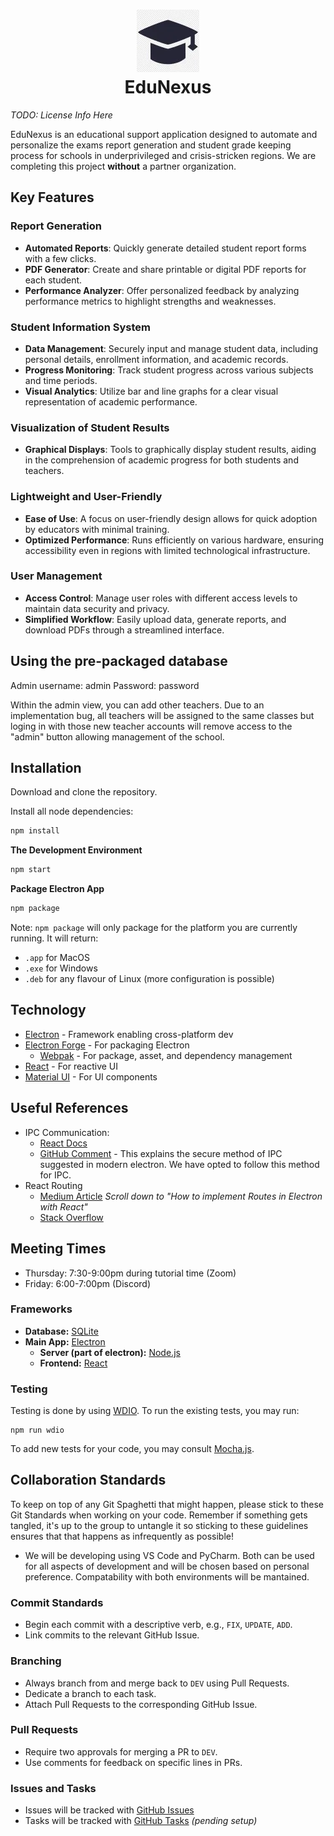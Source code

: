 <h1 align="center">
  <img width="100" height="100" src="pic/logo.webp" alt="EduNexus Logo"><br>
  EduNexus
</h1>

*TODO: License Info Here*

EduNexus is an educational support application designed to automate and personalize the exams report generation and student grade keeping process for schools in underprivileged and crisis-stricken regions. We are completing this project **without** a partner organization.
## Key Features
### Report Generation
- **Automated Reports**: Quickly generate detailed student report forms with a few clicks.
- **PDF Generator**: Create and share printable or digital PDF reports for each student.
- **Performance Analyzer**: Offer personalized feedback by analyzing performance metrics to highlight strengths and weaknesses.

### Student Information System
- **Data Management**: Securely input and manage student data, including personal details, enrollment information, and academic records.
- **Progress Monitoring**: Track student progress across various subjects and time periods.
- **Visual Analytics**: Utilize bar and line graphs for a clear visual representation of academic performance.

### Visualization of Student Results
- **Graphical Displays**: Tools to graphically display student results, aiding in the comprehension of academic progress for both students and teachers.

### Lightweight and User-Friendly
- **Ease of Use**: A focus on user-friendly design allows for quick adoption by educators with minimal training.
- **Optimized Performance**: Runs efficiently on various hardware, ensuring accessibility even in regions with limited technological infrastructure.

### User Management
- **Access Control**: Manage user roles with different access levels to maintain data security and privacy.
- **Simplified Workflow**: Easily upload data, generate reports, and download PDFs through a streamlined interface.

## Using the pre-packaged database
Admin username: admin
Password: password

Within the admin view, you can add other teachers. Due to an implementation bug, all teachers will be assigned to the same classes but loging in with those new teacher accounts will remove access to the "admin" button allowing management of the school.

## Installation

Download and clone the repository.

Install all node dependencies:

```bash
npm install
```

**The Development Environment**

```bash
npm start
```

**Package Electron App**

```bash
npm package
```

Note: `npm package` will only package for the platform you are currently running. It will return:

- `.app` for MacOS
- `.exe` for Windows
- `.deb` for any flavour of Linux (more configuration is possible)

## Technology

- [Electron](https://www.electronjs.org/r) - Framework enabling cross-platform dev
- [Electron Forge](https://www.electronforge.io/) - For packaging Electron
  - [Webpak](https://webpack.js.org/) - For package, asset, and dependency management
- [React](https://react.dev/) - For reactive UI
- [Material UI](https://mui.com/material-ui/) - For UI components

## Useful References

- IPC Communication:
  - [React Docs](https://www.electronjs.org/docs/latest/tutorial/ipc)
  - [GitHub Comment](https://github.com/electron/electron/issues/9920#issuecomment-575839738) - This explains the secure method of IPC suggested in modern electron. We have opted to follow this method for IPC.
- React Routing
  - [Medium Article](https://medium.com/folkdevelopers/the-ultimate-guide-to-electron-with-react-8df8d73f4c97) *Scroll down to "How to implement Routes in Electron with React"*
  - [Stack Overflow](https://stackoverflow.com/questions/36505404/how-to-use-react-router-with-electron)

## Meeting Times
- Thursday: 7:30-9:00pm during tutorial time (Zoom)
- Friday: 6:00-7:00pm (Discord)

### Frameworks
- **Database:** [SQLite](https://www.sqlite.org/index.html)
- **Main App:** [Electron](https://electronjs.org)
  - **Server (part of electron):** [Node.js](https://nodejs.org/)
  - **Frontend:** [React](https://react.dev/)

### Testing
Testing is done by using [WDIO](https://webdriver.io/).
To run the existing tests, you may run:
```
npm run wdio
```
To add new tests for your code, you may consult [Mocha.js](https://mochajs.org/).

## Collaboration Standards
To keep on top of any Git Spaghetti that might happen, please stick to these Git Standards when working on your code. Remember if something gets tangled, it's up to the group to untangle it so sticking to these guidelines ensures that that happens as infrequently as possible!
- We will be developing using VS Code and PyCharm. Both can be used for all aspects of development and will be chosen based on personal preference. Compatability with both environments will be mantained.
### Commit Standards
- Begin each commit with a descriptive verb, e.g., `FIX`, `UPDATE`, `ADD`.
- Link commits to the relevant GitHub Issue.
### Branching
- Always branch from and merge back to `DEV` using Pull Requests.
- Dedicate a branch to each task.
- Attach Pull Requests to the corresponding GitHub Issue.
### Pull Requests
- Require two approvals for merging a PR to `DEV`.
- Use comments for feedback on specific lines in PRs.
### Issues and Tasks
- Issues will be tracked with [GitHub Issues](https://github.com/csc301-2024-s/deliverable-1-37-edunexus/issues)
- Tasks will be tracked with [GitHub Tasks]() *(pending setup)*

